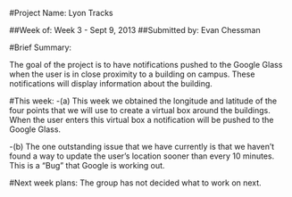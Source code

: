 #Project Name:  Lyon Tracks

##Week of: Week 3 - Sept 9, 2013
##Submitted by: Evan Chessman

#Brief Summary:

The goal of the project is to have notifications pushed to the Google Glass when the user is in close proximity to a building on campus. These notifications will display information about the building. 


#This week:
-(a)	This week we obtained the longitude and latitude of the four points that we will use to create a virtual box around the buildings. When the user enters this virtual box a notification will be pushed to the Google Glass. 


-(b)	The one outstanding issue that we have currently is that we haven’t found a way to update the user’s location sooner than every 10 minutes. This is a “Bug” that Google is working out. 




#Next week plans:
The group has not decided what to work on next. 
